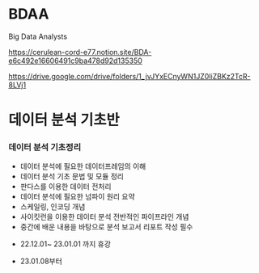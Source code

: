 # BDAA

Big Data Analysts

https://cerulean-cord-e77.notion.site/BDA-e6c492e16606491c9ba478d92d135350

https://drive.google.com/drive/folders/1_jvJYxECnyWN1JZ0IiZBKz2TcR-8LVj1

# 데이터 분석 기초반

### 데이터 분석 기초정리

- 데이터 분석에 필요한 데이터프레임의 이해
- 데이터 분석 기초 문법 및 모듈 정리
- 판다스를 이용한 데이터 전처리
- 데이터 분석에 필요한 넘파이 원리 요약
- 스케일링, 인코딩 개념
- 사이킷런을 이용한 데이터 분석 전반적인 파이프라인 개념
- 중간에 배운 내용을 바탕으로 분석 보고서 리포트 작성 필수

* 22.12.01~ 23.01.01 까지 휴강

* 23.01.08부터
